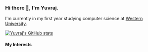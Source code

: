 ### Hi there 👋, I'm Yuvraj. 

I'm currently in my first year studying computer science at [Western University](https://www.uwo.ca).

[![Yuvraj's GitHub stats](https://github-readme-stats.vercel.app/api?username=yuvrajvirdi&theme=radical)](https://github.com/anuraghazra/github-readme-stats)

#### My Interests




<!--
**yuvrajvirdi/yuvrajvirdi** is a ✨ _special_ ✨ repository because its `README.md` (this file) appears on your GitHub profile.

Here are some ideas to get you started:

- 🔭 I’m currently working on ...
- 🌱 I’m currently learning ...
- 👯 I’m looking to collaborate on ...
- 🤔 I’m looking for help with ...
- 💬 Ask me about ...
- 📫 How to reach me: ...
- 😄 Pronouns: ...
- ⚡ Fun fact: ...
-->

